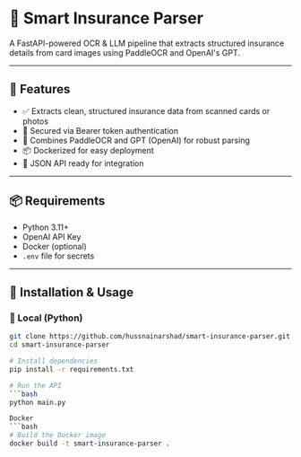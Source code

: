 # 🧠 Smart Insurance Parser

A FastAPI-powered OCR & LLM pipeline that extracts structured insurance details from card images using PaddleOCR and OpenAI's GPT.

---

## 🚀 Features

- ✅ Extracts clean, structured insurance data from scanned cards or photos
- 🔐 Secured via Bearer token authentication
- 🤖 Combines PaddleOCR and GPT (OpenAI) for robust parsing
- 📦 Dockerized for easy deployment
- 📄 JSON API ready for integration

---

## 📦 Requirements

- Python 3.11+
- OpenAI API Key
- Docker (optional)
- `.env` file for secrets

---

## 🔧 Installation & Usage

### 🧪 Local (Python)

```bash
git clone https://github.com/hussnainarshad/smart-insurance-parser.git
cd smart-insurance-parser

# Install dependencies
pip install -r requirements.txt

# Run the API
```bash
python main.py

Docker
```bash
# Build the Docker image
docker build -t smart-insurance-parser .
